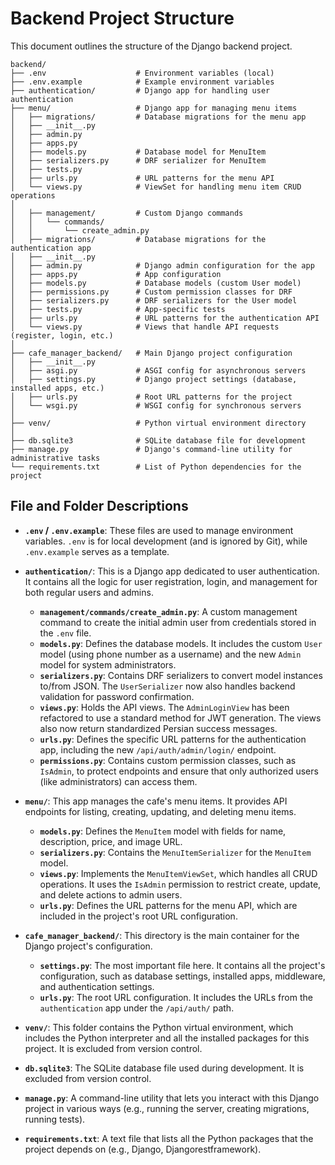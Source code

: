 # Backend Project Structure

This document outlines the structure of the Django backend project.

```
backend/
├── .env                    # Environment variables (local)
├── .env.example            # Example environment variables
├── authentication/         # Django app for handling user authentication
├── menu/                   # Django app for managing menu items
│   ├── migrations/         # Database migrations for the menu app
│   ├── __init__.py
│   ├── admin.py
│   ├── apps.py
│   ├── models.py           # Database model for MenuItem
│   ├── serializers.py      # DRF serializer for MenuItem
│   ├── tests.py
│   ├── urls.py             # URL patterns for the menu API
│   └── views.py            # ViewSet for handling menu item CRUD operations
│
│   ├── management/         # Custom Django commands
│   │   └── commands/
│   │       └── create_admin.py
│   ├── migrations/         # Database migrations for the authentication app
│   ├── __init__.py
│   ├── admin.py            # Django admin configuration for the app
│   ├── apps.py             # App configuration
│   ├── models.py           # Database models (custom User model)
│   ├── permissions.py      # Custom permission classes for DRF
│   ├── serializers.py      # DRF serializers for the User model
│   ├── tests.py            # App-specific tests
│   ├── urls.py             # URL patterns for the authentication API
│   └── views.py            # Views that handle API requests (register, login, etc.)
│
├── cafe_manager_backend/   # Main Django project configuration
│   ├── __init__.py
│   ├── asgi.py             # ASGI config for asynchronous servers
│   ├── settings.py         # Django project settings (database, installed apps, etc.)
│   ├── urls.py             # Root URL patterns for the project
│   └── wsgi.py             # WSGI config for synchronous servers
│
├── venv/                   # Python virtual environment directory
│
├── db.sqlite3              # SQLite database file for development
├── manage.py               # Django's command-line utility for administrative tasks
└── requirements.txt        # List of Python dependencies for the project
```

## File and Folder Descriptions

-   **`.env` / `.env.example`**: These files are used to manage environment variables. `.env` is for local development (and is ignored by Git), while `.env.example` serves as a template.

-   **`authentication/`**: This is a Django app dedicated to user authentication. It contains all the logic for user registration, login, and management for both regular users and admins.
    -   **`management/commands/create_admin.py`**: A custom management command to create the initial admin user from credentials stored in the `.env` file.
    -   **`models.py`**: Defines the database models. It includes the custom `User` model (using phone number as a username) and the new `Admin` model for system administrators.
    -   **`serializers.py`**: Contains DRF serializers to convert model instances to/from JSON. The `UserSerializer` now also handles backend validation for password confirmation.
    -   **`views.py`**: Holds the API views. The `AdminLoginView` has been refactored to use a standard method for JWT generation. The views also now return standardized Persian success messages.
    -   **`urls.py`**: Defines the specific URL patterns for the authentication app, including the new `/api/auth/admin/login/` endpoint.
    -   **`permissions.py`**: Contains custom permission classes, such as `IsAdmin`, to protect endpoints and ensure that only authorized users (like administrators) can access them.

-   **`menu/`**: This app manages the cafe's menu items. It provides API endpoints for listing, creating, updating, and deleting menu items.
    -   **`models.py`**: Defines the `MenuItem` model with fields for name, description, price, and image URL.
    -   **`serializers.py`**: Contains the `MenuItemSerializer` for the `MenuItem` model.
    -   **`views.py`**: Implements the `MenuItemViewSet`, which handles all CRUD operations. It uses the `IsAdmin` permission to restrict create, update, and delete actions to admin users.
    -   **`urls.py`**: Defines the URL patterns for the menu API, which are included in the project's root URL configuration.

-   **`cafe_manager_backend/`**: This directory is the main container for the Django project's configuration.
    -   **`settings.py`**: The most important file here. It contains all the project's configuration, such as database settings, installed apps, middleware, and authentication settings.
    -   **`urls.py`**: The root URL configuration. It includes the URLs from the `authentication` app under the `/api/auth/` path.

-   **`venv/`**: This folder contains the Python virtual environment, which includes the Python interpreter and all the installed packages for this project. It is excluded from version control.

-   **`db.sqlite3`**: The SQLite database file used during development. It is excluded from version control.

-   **`manage.py`**: A command-line utility that lets you interact with this Django project in various ways (e.g., running the server, creating migrations, running tests).

-   **`requirements.txt`**: A text file that lists all the Python packages that the project depends on (e.g., Django, Djangorestframework).
